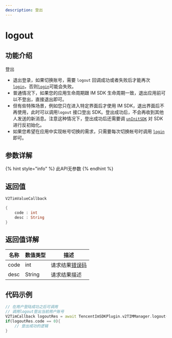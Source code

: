 ```yaml
---
description: 登出
---
```


# logout

## 功能介绍

登出

* 退出登录，如果切换账号，需要 `logout` 回调成功或者失败后才能再次 [`login`](login.md)，否则[`login`](login.md)可能会失败。
* 普通情况下，如果您的应用生命周期跟 IM SDK 生命周期一致，退出应用前可以不登出，直接退出即可。
* 但有些特殊场景，例如您只在进入特定界面后才使用 IM SDK，退出界面后不再使用，此时可以调用`logout` 接口登出 SDK。登出成功后，不会再收到其他人发送的新消息。注意这种情况下，登出成功后还需要调 [`unInitSDK`](uninitsdk.md) 对 SDK 进行反初始化。
* 如果您希望在应用中实现帐号切换的需求，只需要每次切换帐号时调用 [`login`](login.md) 即可。

## 参数详解

{% hint style="info" %}
此API无参数
{% endhint %}

## 返回值

```dart
V2TimValueCallback

{
    code : int
    desc : String
}
```

## 返回值详解

| 名称   | 数值类型   | 描述                                                             |
| ---- | ------ | -------------------------------------------------------------- |
| code | int    | 请求结果[错误码](https://cloud.tencent.com/document/product/269/1671) |
| desc | String | 请求结果描述                                                         |

## 代码示例  &#x20;

```dart
// 在用户登陆成功之后可调用
// 调用logout登出当前用户账号
V2TimCallback logoutRes = await TencentImSDKPlugin.v2TIMManager.logout();
if(logoutRes.code == 0){
    // 登出成功的逻辑
}
```
